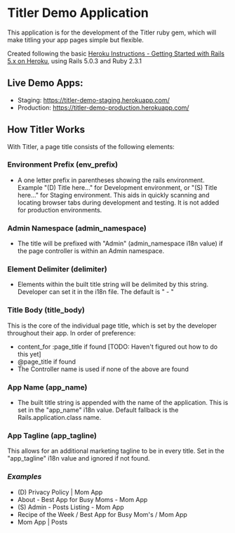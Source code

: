 # Titler Demo Application

This application is for the development of the Titler ruby gem, which will make titling your app pages simple but flexible.

Created following the basic [Heroku Instructions - Getting Started with Rails 5.x on Heroku]("https://devcenter.heroku.com/articles/getting-started-with-rails5"), using Rails 5.0.3 and Ruby 2.3.1

## Live Demo Apps:

- Staging: https://titler-demo-staging.herokuapp.com/
- Production: https://titler-demo-production.herokuapp.com/

## How Titler Works
With Titler, a page title consists of the following elements:

### Environment Prefix (env_prefix)
- A one letter prefix in parentheses showing the rails environment. Example "(D) Title here..."  for Development environment, or "(S) Title here..." for Staging environment. This aids in quickly scanning and locating browser tabs during development and testing. It is not added for production environments.

### Admin Namespace (admin_namespace)
- The title will be prefixed with "Admin" (admin_namespace i18n value) if the page controller is within an Admin namespace.

### Element Delimiter (delimiter)
- Elements within the built title string will be delimited by this string. Developer can set it in the i18n file. The default is " - "

### Title Body (title_body)

This is the core of the individual page title, which is set by the developer throughout their app. In order of preference:

- content_for :page_title if found [TODO: Haven't figured out how to do this yet]
- @page_title if found
- The Controller name is used if none of the above are found

### App Name (app_name)

- The built title string is appended with the name of the application. This is set in the "app_name" i18n value. Default fallback is the Rails.application.class name.

### App Tagline (app_tagline)

This allows for an additional marketing tagline to be in every title. Set in the "app_tagline" i18n value and ignored if not found.

### _Examples_

- (D) Privacy Policy | Mom App
- About - Best App for Busy Moms - Mom App
- (S) Admin - Posts Listing - Mom App
- Recipe of the Week / Best App for Busy Mom's / Mom App
- Mom App | Posts
